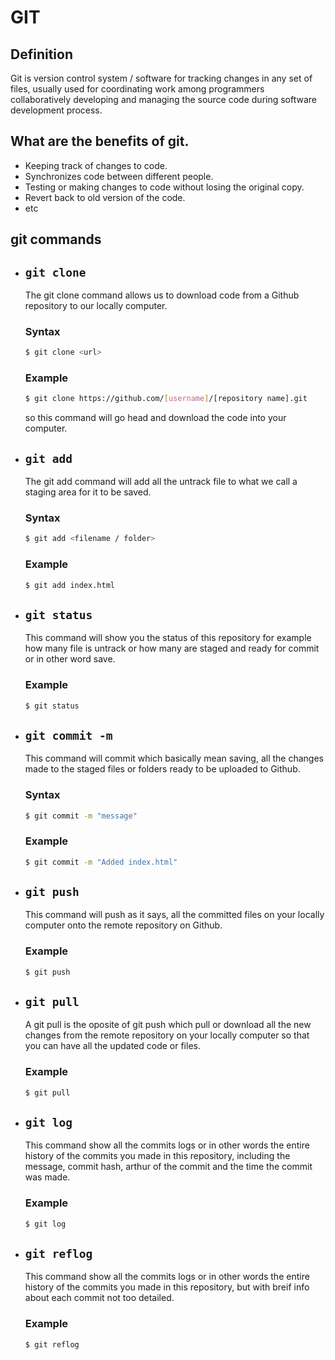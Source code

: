 # GIT

## Definition
Git is version control system / software for tracking changes in any set of files, usually used for coordinating work among programmers collaboratively developing and managing the source code during software development process.

## What are the benefits of git.

- Keeping track of changes to code.
- Synchronizes code between different people.
- Testing or making changes to code without losing the original copy.
- Revert back to old version of the code.
- etc

## git commands

- ## `git clone`<br>
  The git clone command allows us to download code from a Github repository to our locally computer. 
  ### Syntax 
  ```bash
  $ git clone <url>
  ```
  ### Example
  ```bash
  $ git clone https://github.com/[username]/[repository name].git
  ```
  so this command will go head and download the code into your computer.

- ## `git add`<br>
  The git add command will add all the untrack file to what we call a staging area for it to be saved.

  ### Syntax 
  ```bash
  $ git add <filename / folder>
  ```
  ### Example
  ```bash
  $ git add index.html
  ```

- ## `git status`<br>
   This command will show you the status of this repository for example how many file is untrack or how many are staged and ready for commit or in other word save.

    ### Example
    ```bash
    $ git status
    ```

 - ## `git commit -m`<br>
   This command will commit which basically mean saving, all the changes made to the staged files or folders ready to be uploaded to Github.
   
    ### Syntax 
    ```bash
    $ git commit -m "message"
    ```
    ### Example
    ```bash
    $ git commit -m "Added index.html"
    ```

 - ## `git push` <br>
    This command will push as it says, all the committed files on your locally computer onto the remote repository on Github.

    ### Example
    ```bash
    $ git push
    ```

 - ## `git pull` <br>
    A git pull is the oposite of git push which pull or download all the new changes from the remote repository on your locally computer so that you can have all the updated code or files.

    ### Example
    ```bash
    $ git pull
    ```

 - ## `git log` <br>
    This command show all the commits logs or in other words the entire history of the commits you made in this repository, including the message, commit hash, arthur of the commit and the time the commit was made.

    ### Example
    ```bash
    $ git log
    ```

 - ## `git reflog` <br>
    This command show all the commits logs or in other words the entire history of the commits you made in this repository, 
    but with breif info about each commit not too detailed.

    ### Example
    ```bash
    $ git reflog
    ```
